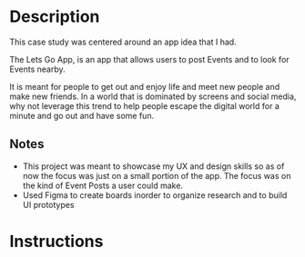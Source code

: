 <h1>
  Description
</h1>
<p>
  This case study was centered around an app idea that I had.

  The Lets Go App, is an app that allows users to post Events and to look for Events nearby.

  It is meant for people to get out and enjoy life and meet new people and make new friends. In a world that is dominated by screens and social media, why not leverage this trend to help people escape the digital world for a minute and go out and have some fun.
</p>
<h2>
  Notes
</h2>
<ul>
  <li>This project was meant to showcase my UX and design skills so as of now the focus was just on a small portion of the app. The focus was on the kind of Event Posts a user could make.</li>
  <li>Used Figma to create boards inorder to organize research and to build UI prototypes</li>
</ul>
<h1>
  Instructions
</h1>
